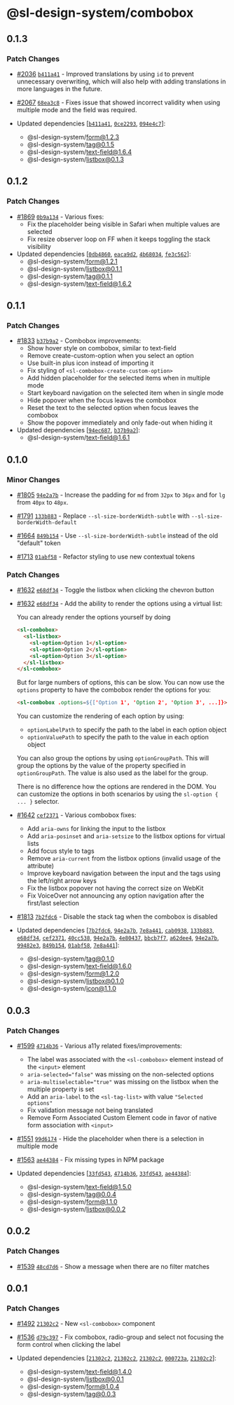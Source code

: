 # @sl-design-system/combobox

## 0.1.3

### Patch Changes

- [#2036](https://github.com/sl-design-system/components/pull/2036) [`b411a41`](https://github.com/sl-design-system/components/commit/b411a415b496b0ca15677b58ca41c7d770833b6e) - Improved translations by using `id` to prevent unnecessary overwriting, which will also help with adding translations in more languages in the future.

- [#2067](https://github.com/sl-design-system/components/pull/2067) [`68ea3c8`](https://github.com/sl-design-system/components/commit/68ea3c849b07a3a9b4e5071447794ac658937e44) - Fixes issue that showed incorrect validity when using multiple mode and the field was required.

- Updated dependencies [[`b411a41`](https://github.com/sl-design-system/components/commit/b411a415b496b0ca15677b58ca41c7d770833b6e), [`0ce2293`](https://github.com/sl-design-system/components/commit/0ce22939899889ab60bdd387ff88a10fa9d7f84e), [`094e4c7`](https://github.com/sl-design-system/components/commit/094e4c7d9e975e7e7a2d28e80d1c6980786492da)]:
  - @sl-design-system/form@1.2.3
  - @sl-design-system/tag@0.1.5
  - @sl-design-system/text-field@1.6.4
  - @sl-design-system/listbox@0.1.3

## 0.1.2

### Patch Changes

- [#1869](https://github.com/sl-design-system/components/pull/1869) [`0b9a134`](https://github.com/sl-design-system/components/commit/0b9a134a6d1752f40245e72e9e01fc918b09a5a6) - Various fixes:
  - Fix the placeholder being visible in Safari when multiple values are selected
  - Fix resize observer loop on FF when it keeps toggling the stack visibility
- Updated dependencies [[`0db4860`](https://github.com/sl-design-system/components/commit/0db48604f9cbae73af25a08437a806dc7566273e), [`eaca9d2`](https://github.com/sl-design-system/components/commit/eaca9d24a6086d7a60dc5efc5332f16e80485d36), [`4b68034`](https://github.com/sl-design-system/components/commit/4b680344816bb1cefb66a6bc9fac7f9501f18ace), [`fe3c562`](https://github.com/sl-design-system/components/commit/fe3c562d4e18ab93e9209aaab1a604774cfba5fb)]:
  - @sl-design-system/form@1.2.1
  - @sl-design-system/listbox@0.1.1
  - @sl-design-system/tag@0.1.1
  - @sl-design-system/text-field@1.6.2

## 0.1.1

### Patch Changes

- [#1833](https://github.com/sl-design-system/components/pull/1833) [`b37b9a2`](https://github.com/sl-design-system/components/commit/b37b9a26dd9b0b0fe2f412a08803e75168cc4f1c) - Combobox improvements:
  - Show hover style on combobox, similar to text-field
  - Remove create-custom-option when you select an option
  - Use built-in plus icon instead of importing it
  - Fix styling of `<sl-combobox-create-custom-option>`
  - Add hidden placeholder for the selected items when in multiple mode
  - Start keyboard navigation on the selected item when in single mode
  - Hide popover when the focus leaves the combobox
  - Reset the text to the selected option when focus leaves the combobox
  - Show the popover immediately and only fade-out when hiding it
- Updated dependencies [[`94ec687`](https://github.com/sl-design-system/components/commit/94ec687d8d37f12dd569c902dd777b965ae3a029), [`b37b9a2`](https://github.com/sl-design-system/components/commit/b37b9a26dd9b0b0fe2f412a08803e75168cc4f1c)]:
  - @sl-design-system/text-field@1.6.1

## 0.1.0

### Minor Changes

- [#1805](https://github.com/sl-design-system/components/pull/1805) [`94e2a7b`](https://github.com/sl-design-system/components/commit/94e2a7bf1ccaaa9d547654603554cc6bdfdf66fb) - Increase the padding for `md` from `32px` to `36px` and for `lg` from `40px` to `48px`.

- [#1791](https://github.com/sl-design-system/components/pull/1791) [`133b883`](https://github.com/sl-design-system/components/commit/133b883234d911dabe37bd3c8acef26afea20fe9) - Replace `--sl-size-borderWidth-subtle` with `--sl-size-borderWidth-default`

- [#1664](https://github.com/sl-design-system/components/pull/1664) [`849b154`](https://github.com/sl-design-system/components/commit/849b1544bcc7cc60de1eb37ec282f2e467efc7eb) - Use `--sl-size-borderWidth-subtle` instead of the old "default" token

- [#1713](https://github.com/sl-design-system/components/pull/1713) [`01abf58`](https://github.com/sl-design-system/components/commit/01abf5833d364a76dbdf4e0df0587d0fbec3848e) - Refactor styling to use new contextual tokens

### Patch Changes

- [#1632](https://github.com/sl-design-system/components/pull/1632) [`e68df34`](https://github.com/sl-design-system/components/commit/e68df344917a8d0bdc6a4c92f59079a247c6e7a9) - Toggle the listbox when clicking the chevron button

- [#1632](https://github.com/sl-design-system/components/pull/1632) [`e68df34`](https://github.com/sl-design-system/components/commit/e68df344917a8d0bdc6a4c92f59079a247c6e7a9) - Add the ability to render the options using a virtual list:

  You can already render the options yourself by doing

  ```html
  <sl-combobox>
    <sl-listbox>
      <sl-option>Option 1</sl-option>
      <sl-option>Option 2</sl-option>
      <sl-option>Option 3</sl-option>
    </sl-listbox>
  </sl-combobox>
  ```

  But for large numbers of options, this can be slow. You can now use the `options` property to have the combobox render the options for you:

  ```html
  <sl-combobox .options=${['Option 1', 'Option 2', 'Option 3', ...]}></sl-combobox>
  ```

  You can customize the rendering of each option by using:

  - `optionLabelPath` to specify the path to the label in each option object
  - `optionValuePath` to specify the path to the value in each option object

  You can also group the options by using `optionGroupPath`. This will group the options by the value of the property specified in `optionGroupPath`. The value is also used as the label for the group.

  There is no difference how the options are rendered in the DOM. You can customize
  the options in both scenarios by using the `sl-option { ... }` selector.

- [#1642](https://github.com/sl-design-system/components/pull/1642) [`cef2371`](https://github.com/sl-design-system/components/commit/cef2371d5868439edbba8156bf38c167b72f0f39) - Various combobox fixes:

  - Add `aria-owns` for linking the input to the listbox
  - Add `aria-posinset` and `aria-setsize` to the listbox options for virtual lists
  - Add focus style to tags
  - Remove `aria-current` from the listbox options (invalid usage of the attribute)
  - Improve keyboard navigation between the input and the tags using the left/right arrow keys
  - Fix the listbox popover not having the correct size on WebKit
  - Fix VoiceOver not announcing any option navigation after the first/last selection

- [#1813](https://github.com/sl-design-system/components/pull/1813) [`7b2fdc6`](https://github.com/sl-design-system/components/commit/7b2fdc6ee42af1b096b6f019b0f9e9daba5ed950) - Disable the stack tag when the combobox is disabled

- Updated dependencies [[`7b2fdc6`](https://github.com/sl-design-system/components/commit/7b2fdc6ee42af1b096b6f019b0f9e9daba5ed950), [`94e2a7b`](https://github.com/sl-design-system/components/commit/94e2a7bf1ccaaa9d547654603554cc6bdfdf66fb), [`7e8a441`](https://github.com/sl-design-system/components/commit/7e8a441b053715b896bb7ef775d4a24a93a5a9dd), [`cab0938`](https://github.com/sl-design-system/components/commit/cab093898b324073801945fc3771eec2014d6652), [`133b883`](https://github.com/sl-design-system/components/commit/133b883234d911dabe37bd3c8acef26afea20fe9), [`e68df34`](https://github.com/sl-design-system/components/commit/e68df344917a8d0bdc6a4c92f59079a247c6e7a9), [`cef2371`](https://github.com/sl-design-system/components/commit/cef2371d5868439edbba8156bf38c167b72f0f39), [`40cc538`](https://github.com/sl-design-system/components/commit/40cc538648e6ed5ac453fbe708bae8761caaab5e), [`94e2a7b`](https://github.com/sl-design-system/components/commit/94e2a7bf1ccaaa9d547654603554cc6bdfdf66fb), [`4e80437`](https://github.com/sl-design-system/components/commit/4e804374c3a02e88b04e4c1df662967740461f7c), [`bbcb7f7`](https://github.com/sl-design-system/components/commit/bbcb7f7cd48e22fa1e61f24ba645a4131b0c75ee), [`a62dee4`](https://github.com/sl-design-system/components/commit/a62dee4a381450cca44c647a54d850290e5b0f11), [`94e2a7b`](https://github.com/sl-design-system/components/commit/94e2a7bf1ccaaa9d547654603554cc6bdfdf66fb), [`99482e3`](https://github.com/sl-design-system/components/commit/99482e31dfee77fb99bf74a4fe325c3ccc08f6e6), [`849b154`](https://github.com/sl-design-system/components/commit/849b1544bcc7cc60de1eb37ec282f2e467efc7eb), [`01abf58`](https://github.com/sl-design-system/components/commit/01abf5833d364a76dbdf4e0df0587d0fbec3848e), [`7e8a441`](https://github.com/sl-design-system/components/commit/7e8a441b053715b896bb7ef775d4a24a93a5a9dd)]:
  - @sl-design-system/tag@0.1.0
  - @sl-design-system/text-field@1.6.0
  - @sl-design-system/form@1.2.0
  - @sl-design-system/listbox@0.1.0
  - @sl-design-system/icon@1.1.0

## 0.0.3

### Patch Changes

- [#1599](https://github.com/sl-design-system/components/pull/1599) [`4714b36`](https://github.com/sl-design-system/components/commit/4714b36f1387d4d1731a310b621caf5a33be105b) - Various a11y related fixes/improvements:

  - The label was associated with the `<sl-combobox>` element instead of the `<input>` element
  - `aria-selected="false"` was missing on the non-selected options
  - `aria-multiselectable="true"` was missing on the listbox when the multiple property is set
  - Add an `aria-label` to the `<sl-tag-list>` with value `"Selected options"`
  - Fix validation message not being translated
  - Remove Form Associated Custom Element code in favor of native form association with `<input>`

- [#1551](https://github.com/sl-design-system/components/pull/1551) [`99d6174`](https://github.com/sl-design-system/components/commit/99d6174945e6189125271d30a79028134c4ebeae) - Hide the placeholder when there is a selection in multiple mode

- [#1563](https://github.com/sl-design-system/components/pull/1563) [`ae44384`](https://github.com/sl-design-system/components/commit/ae44384129f1a787a82fd35262f3f24e0883df58) - Fix missing types in NPM package

- Updated dependencies [[`33fd543`](https://github.com/sl-design-system/components/commit/33fd5432f1499051071662aaca9974c212304bc6), [`4714b36`](https://github.com/sl-design-system/components/commit/4714b36f1387d4d1731a310b621caf5a33be105b), [`33fd543`](https://github.com/sl-design-system/components/commit/33fd5432f1499051071662aaca9974c212304bc6), [`ae44384`](https://github.com/sl-design-system/components/commit/ae44384129f1a787a82fd35262f3f24e0883df58)]:
  - @sl-design-system/text-field@1.5.0
  - @sl-design-system/tag@0.0.4
  - @sl-design-system/form@1.1.0
  - @sl-design-system/listbox@0.0.2

## 0.0.2

### Patch Changes

- [#1539](https://github.com/sl-design-system/components/pull/1539) [`48cd7d6`](https://github.com/sl-design-system/components/commit/48cd7d60f994fb9517b89c3c4d2d674c5491aa30) - Show a message when there are no filter matches

## 0.0.1

### Patch Changes

- [#1492](https://github.com/sl-design-system/components/pull/1492) [`21302c2`](https://github.com/sl-design-system/components/commit/21302c28065512f1c89ffde17dbc3241a2306d5d) - New `<sl-combobox>` component

- [#1536](https://github.com/sl-design-system/components/pull/1536) [`d79c397`](https://github.com/sl-design-system/components/commit/d79c3977b15cf55c8a83db94fc4ab98a1fe7e328) - Fix combobox, radio-group and select not focusing the form control when clicking the label

- Updated dependencies [[`21302c2`](https://github.com/sl-design-system/components/commit/21302c28065512f1c89ffde17dbc3241a2306d5d), [`21302c2`](https://github.com/sl-design-system/components/commit/21302c28065512f1c89ffde17dbc3241a2306d5d), [`21302c2`](https://github.com/sl-design-system/components/commit/21302c28065512f1c89ffde17dbc3241a2306d5d), [`000723a`](https://github.com/sl-design-system/components/commit/000723a8e42cb468383fa0b968eb31a672b95e80), [`21302c2`](https://github.com/sl-design-system/components/commit/21302c28065512f1c89ffde17dbc3241a2306d5d)]:
  - @sl-design-system/text-field@1.4.0
  - @sl-design-system/listbox@0.0.1
  - @sl-design-system/form@1.0.4
  - @sl-design-system/tag@0.0.3

